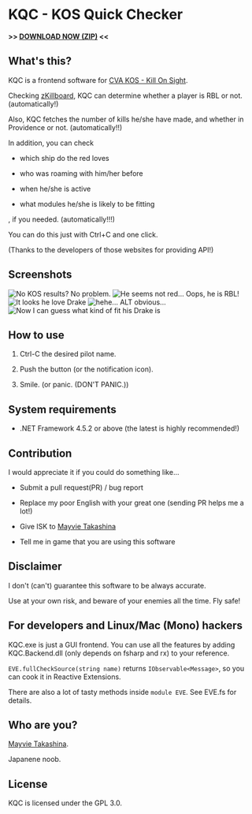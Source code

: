 # KQC - KOS Quick Checker

**\>\> [DOWNLOAD NOW (ZIP)](https://github.com/maybe-eve/KQC/releases/download/0.4.1/KQC_041.zip) \<\<**

## What's this?

KQC is a frontend software for [CVA KOS - Kill On Sight](http://kos.cva-eve.org/).

Checking [zKillboard](https://zkillboard.com), KQC can determine whether a player is RBL or not. (automatically!)

Also, KQC fetches the number of kills he/she have made, and whether in Providence or not. (automatically!!)

In addition, you can check 

* which ship do the red loves

* who was roaming with him/her before

* when he/she is active

* what modules he/she is likely to be fitting

, if you needed. (automatically!!!)

You can do this just with Ctrl+C and one click.

(Thanks to the developers of those websites for providing API!)

## Screenshots

![No KOS results? No problem.](http://i.imgur.com/p6y6Amo.png)
![He seems not red... Oops, he is RBL!](http://i.imgur.com/aMWZizp.png)
![It looks he love Drake](http://i.imgur.com/XRGAn91.png)
![hehe... ALT obvious...](http://i.imgur.com/nD8J3gT.png)
![Now I can guess what kind of fit his Drake is](http://i.imgur.com/iYhTLrs.png)

## How to use

1. Ctrl-C the desired pilot name.

2. Push the button (or the notification icon).

3. Smile. (or panic. (DON'T PANIC.))

## System requirements

* .NET Framework 4.5.2 or above (the latest is highly recommended!)

## Contribution

I would appreciate it if you could do something like...

* Submit a pull request(PR) / bug report

* Replace my poor English with your great one (sending PR helps me a lot!)

* Give ISK to [Mayvie Takashina](https://zkillboard.com/character/96773588/)

* Tell me in game that you are using this software

## Disclaimer

I don't (can't) guarantee this software to be always accurate.

Use at your own risk, and beware of your enemies all the time. Fly safe!

## For developers and Linux/Mac (Mono) hackers

KQC.exe is just a GUI frontend. You can use all the features by adding KQC.Backend.dll (only depends on fsharp and rx) to your reference.

```EVE.fullCheckSource(string name)``` returns ```IObservable<Message>```, so you can cook it in Reactive Extensions.

There are also a lot of tasty methods inside ```module EVE```. See EVE.fs for details.

## Who are you?

[Mayvie Takashina](https://zkillboard.com/character/96773588/).

Japanene noob. 

## License

KQC is licensed under the GPL 3.0.
